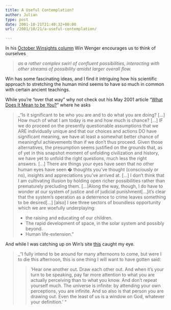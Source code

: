 ```yaml
---
title: A Useful Contemplation?
author: Julian
type: post
date: 2001-10-21T21:40:32+00:00
url: /2001/10/21/a-useful-contemplation/

---
```

In his [October Winsights column][1] Win Wenger encourages us to think of ourselves 

> _as a rather complex swirl of confluent possibilities, interacting with other streams of possibility amidst larger overall flow._

Win has some fascinating ideas, and I find it intriguing how his scientific approach to stretching the human mind seems to have so much in common with certain ancient teachings.
  
While you&#8217;re &#8220;over that way&#8221; why not check out his May 2001 article &#8220;[What Does It Mean to be You?][2]&#8221; where he asks 

> _&#8220;Is it significant to be who you are and to do what you are doing? \[&#8230;] How much of what I am today is me and how much is chance? [&#8230;] IF we do proceed on the presently questionable assumptions that we ARE individually unique and that our choices and actions DO have significant meaning, we have at least a somewhat better chance of meaningful achievements than if we don&#8217;t thus proceed. Given those alternatives, the presumption seems justified on the grounds that, as of yet in this snapshot moment of unfolding civilization and history, we have yet to unfold the right questions, much less the right answers. [&#8230;] There are things your eyes have seen that no other human eyes have seen � thoughts you&#8217;ve thought (consciously or no), insights and appreciations you&#8217;ve arrived at. [&#8230;] I don&#8217;t think that I am cultivating illusion by holding open richer possibilities rather than prematurely precluding them. [&#8230;]Along the way, though, I do have to wonder at our system of justice and of judicial punishment[&#8230;]it&#8217;s clear that the system&#8217;s operation as a deterrence to crime leaves something to be desired[&#8230;\] \[also\] I see three sectors of boundless opportunity which we are woefully underplaying:</p> 
> 
>   * the raising and educating of our children.
>   * The rapid development of space, in the solar system and possibly beyond.
>   * Human life-extension.&#8221;
> 
> </i></blockquote> 
> 
> And while I was catching up on Win&#8217;s site [this][3] caught my eye. 
> 
> > _&#8220;I fully intend to be around for many afternoons to come, but were I to die this afternoon, this is one thing I will want to have gotten said:</p> 
> > 
> > > &#8216;Hear one another out. Draw each other out. And when it&#8217;s your turn to be speaking, pay far more attention to what you are actually perceiving than to what you know. And don&#8217;t repeat yourself much. The universe is infinite: by attending your own perceptions, you are infinite. And so also is that person you are drawing out. Even the least of us is a window on God, whatever your definition.&#8217; &#8220;
> > 
> > </i></blockquote>

 [1]: https://www.winwenger.com/part54.htm
 [2]: https://www.winwenger.com/part50.htm
 [3]: https://www.winwenger.com/message.htm